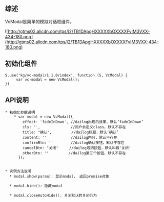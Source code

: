 ## 综述

VcModal是简单的模拟对话框组件。

![http://gtms02.alicdn.com/tps/i2/TB1DApgHXXXXXbOXXXXFvIM3VXX-434-180.png](http://gtms02.alicdn.com/tps/i2/TB1DApgHXXXXXbOXXXXFvIM3VXX-434-180.png)


## 初始化组件
		
    S.use('kg/vc-modal/1.1.0/index', function (S, VcModal) {
         var vc-modal = new VcModal();
    })

## API说明
    * 初始化参数说明
        * var modal = new VcModal({
            effect: 'fadeInDown', //dailog出现的效果，默认‘fadeInDown’
            cls: '',              //用户自定义class，默认不存在
            title: "确认",         //dailog标题，默认‘确认’
            content: ''           //dailog内容，默认不存在
            confirmBtn: ''        //dailog确认按钮，默认不存在
            cancelBtn: "关闭"     //dailog取消按钮，默认叫做'关闭'
            otherBtn: ''         //dailog第三个按钮，默认不存在
          });
    
    
    * 实例方法说明
      * modal.show(param): 显示modal， 返回promise对象
    
      * modal.hide(): 隐藏modal
    
      * modal.closeAutoHide(): 关闭默认的关闭行为

